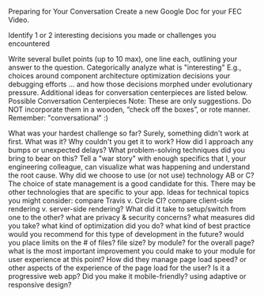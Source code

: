 Preparing for Your Conversation
Create a new Google Doc for your FEC Video.

Identify 1 or 2 interesting decisions you made or challenges you encountered

Write several bullet points (up to 10 max), one line each, outlining your answer to the question.
Categorically analyze what is "interesting"
E.g., choices around
component architecture
optimization decisions
your debugging efforts
… and how those decisions morphed under evolutionary pressure.
Additional ideas for conversation centerpieces are listed below.
Possible Conversation Centerpieces
Note: These are only suggestions. Do NOT incorporate them in a wooden, “check off the boxes”, or rote manner. Remember: "conversational" :)

What was your hardest challenge so far? Surely, something didn't work at first.
What was it? Why couldn't you get it to work?
How did I approach any bumps or unexpected delays? What problem-solving techniques did you bring to bear on this?
Tell a "war story" with enough specifics that I, your engineering colleague, can visualize what was happening and understand the root cause.
Why did we choose to use (or not use) technology AB or C?
The choice of state management is a good candidate for this.
There may be other technologies that are specific to your app.
Ideas for technical topics you might consider:
compare Travis v. Circle CI?
compare client-side rendering v. server-side rendering? What did it take to setup/switch from one to the other?
what are privacy & security concerns? what measures did you take?
what kind of optimization did you do?
what kind of best practice would you recommend for this type of development in the future?
would you place limits on the # of files? file size? by module? for the overall page?
what is the most important improvement you could make to your module for user experience at this point?
How did they manage page load speed? or other aspects of the experience of the page load for the user?
Is it a progressive web app?
Did you make it mobile-friendly? using adaptive or responsive design?